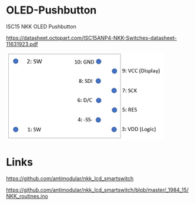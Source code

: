 # OLED-Pushbutton
ISC15 NKK OLED Pushbutton

https://datasheet.octopart.com/ISC15ANP4-NKK-Switches-datasheet-11631923.pdf

![](art/pinout.jpg)

# Links

https://github.com/antimodular/nkk_lcd_smartswitch

https://github.com/antimodular/nkk_lcd_smartswitch/blob/master/_1984_15/NKK_routines.ino

